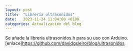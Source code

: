```yaml
---
layout: post
title:  "Librería ultrasonidos"
date:   2023-11-24 11:04:00 +0100
categories: Actualización del blog
---
```

Se añade la librería ultrasonidos.h para su uso con Arduino.
[enlace]<https://github.com/davidgsieiro/blog/ultrasonidos>